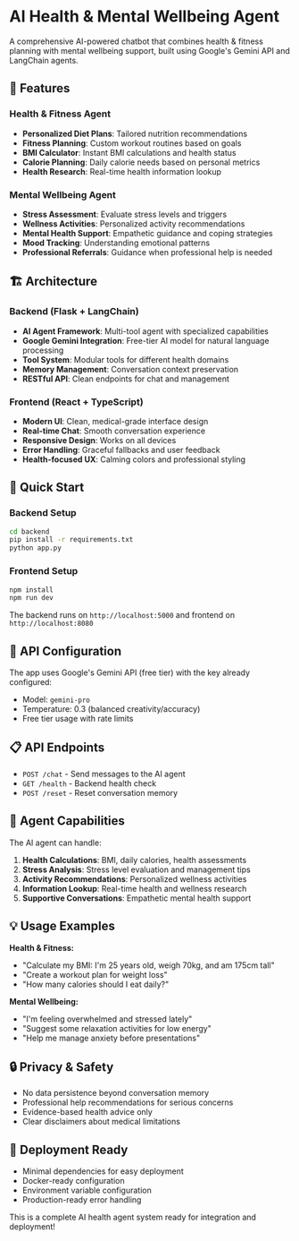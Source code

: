
# AI Health & Mental Wellbeing Agent

A comprehensive AI-powered chatbot that combines health & fitness planning with mental wellbeing support, built using Google's Gemini API and LangChain agents.

## 🌟 Features

### Health & Fitness Agent
- **Personalized Diet Plans**: Tailored nutrition recommendations
- **Fitness Planning**: Custom workout routines based on goals
- **BMI Calculator**: Instant BMI calculations and health status
- **Calorie Planning**: Daily calorie needs based on personal metrics
- **Health Research**: Real-time health information lookup

### Mental Wellbeing Agent  
- **Stress Assessment**: Evaluate stress levels and triggers
- **Wellness Activities**: Personalized activity recommendations
- **Mental Health Support**: Empathetic guidance and coping strategies
- **Mood Tracking**: Understanding emotional patterns
- **Professional Referrals**: Guidance when professional help is needed

## 🏗️ Architecture

### Backend (Flask + LangChain)
- **AI Agent Framework**: Multi-tool agent with specialized capabilities
- **Google Gemini Integration**: Free-tier AI model for natural language processing
- **Tool System**: Modular tools for different health domains
- **Memory Management**: Conversation context preservation
- **RESTful API**: Clean endpoints for chat and management

### Frontend (React + TypeScript)
- **Modern UI**: Clean, medical-grade interface design
- **Real-time Chat**: Smooth conversation experience
- **Responsive Design**: Works on all devices
- **Error Handling**: Graceful fallbacks and user feedback
- **Health-focused UX**: Calming colors and professional styling

## 🚀 Quick Start

### Backend Setup
```bash
cd backend
pip install -r requirements.txt
python app.py
```

### Frontend Setup
```bash
npm install
npm run dev
```

The backend runs on `http://localhost:5000` and frontend on `http://localhost:8080`

## 🔧 API Configuration

The app uses Google's Gemini API (free tier) with the key already configured:
- Model: `gemini-pro`
- Temperature: 0.3 (balanced creativity/accuracy)
- Free tier usage with rate limits

## 📋 API Endpoints

- `POST /chat` - Send messages to the AI agent
- `GET /health` - Backend health check
- `POST /reset` - Reset conversation memory

## 🧠 Agent Capabilities

The AI agent can handle:
1. **Health Calculations**: BMI, daily calories, health assessments
2. **Stress Analysis**: Stress level evaluation and management tips
3. **Activity Recommendations**: Personalized wellness activities
4. **Information Lookup**: Real-time health and wellness research
5. **Supportive Conversations**: Empathetic mental health support

## 💡 Usage Examples

**Health & Fitness:**
- "Calculate my BMI: I'm 25 years old, weigh 70kg, and am 175cm tall"
- "Create a workout plan for weight loss"
- "How many calories should I eat daily?"

**Mental Wellbeing:**
- "I'm feeling overwhelmed and stressed lately"
- "Suggest some relaxation activities for low energy"
- "Help me manage anxiety before presentations"

## 🔒 Privacy & Safety

- No data persistence beyond conversation memory
- Professional help recommendations for serious concerns
- Evidence-based health advice only
- Clear disclaimers about medical limitations

## 🎯 Deployment Ready

- Minimal dependencies for easy deployment
- Docker-ready configuration
- Environment variable configuration
- Production-ready error handling

This is a complete AI health agent system ready for integration and deployment!
